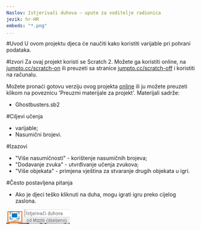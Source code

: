 ```yaml
---
Naslov: Istjerivači duhova — upute za voditelje radionica 
jezik: hr-HR
embeds: "*.png"
...
```


#Uvod
U ovom projektu djeca će naučiti kako koristiti varijable pri pohrani podataka.

#Izvori
Za ovaj projekt koristi se Scratch 2. Možete ga koristiti online, na [jumpto.cc/scratch-on](http://jumpto.cc/scratch-on) ili   preuzeti sa stranice  [jumpto.cc/scratch-off](http://jumpto.cc/scratch-off) i koristiti na računalu.

Možete pronaći gotovu verziju ovog projekta <a href="http://scratch.mit.edu/projects/60787262/#editor">online</a> ili ju možete preuzeti klikom na poveznicu 'Preuzmi materijale za projekt'. Materijali sadrže:

+ Ghostbusters.sb2

#Ciljevi učenja
+ varijable;
+ Nasumični brojevi.

#Izazovi
+ "Više nasumičnosti" - korištenje nasumičnih brojeva;
+ "Dodavanje zvuka" - utvrđivanje učenja zvukova;
+ "Više objekata" - primjena vještina za stvaranje drugih objekata u igri.

#Često postavljena pitanja
+ Ako je djeci teško kliknuti na duha, mogu igrati igru preko cijelog zaslona.

![screenshot](ghost-fullscreen.png)
